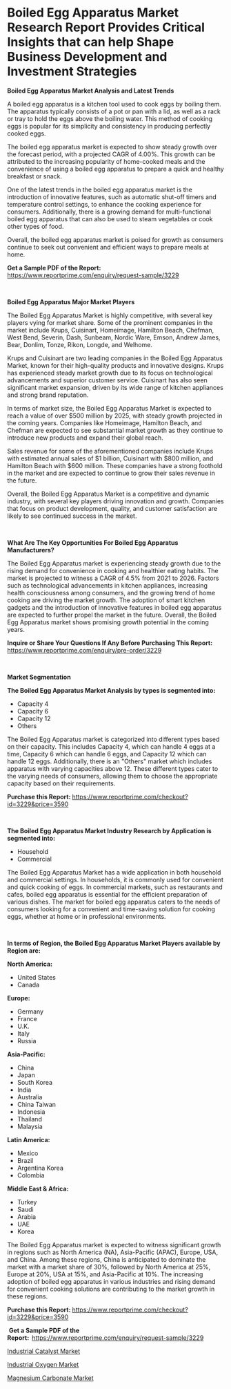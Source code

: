 <p><h1>Boiled Egg Apparatus Market Research Report Provides Critical Insights that can help Shape Business Development and Investment Strategies</h1></p><p><strong>Boiled Egg Apparatus Market Analysis and Latest Trends</strong></p>
<p><p>A boiled egg apparatus is a kitchen tool used to cook eggs by boiling them. The apparatus typically consists of a pot or pan with a lid, as well as a rack or tray to hold the eggs above the boiling water. This method of cooking eggs is popular for its simplicity and consistency in producing perfectly cooked eggs.</p><p>The boiled egg apparatus market is expected to show steady growth over the forecast period, with a projected CAGR of 4.00%. This growth can be attributed to the increasing popularity of home-cooked meals and the convenience of using a boiled egg apparatus to prepare a quick and healthy breakfast or snack.</p><p>One of the latest trends in the boiled egg apparatus market is the introduction of innovative features, such as automatic shut-off timers and temperature control settings, to enhance the cooking experience for consumers. Additionally, there is a growing demand for multi-functional boiled egg apparatus that can also be used to steam vegetables or cook other types of food.</p><p>Overall, the boiled egg apparatus market is poised for growth as consumers continue to seek out convenient and efficient ways to prepare meals at home.</p></p>
<p><strong>Get a Sample PDF of the Report:&nbsp;</strong> <a href="https://www.reportprime.com/enquiry/request-sample/3229">https://www.reportprime.com/enquiry/request-sample/3229</a></p>
<p>&nbsp;</p>
<p><strong>Boiled Egg Apparatus Major Market Players</strong></p>
<p><p>The Boiled Egg Apparatus Market is highly competitive, with several key players vying for market share. Some of the prominent companies in the market include Krups, Cuisinart, Homeimage, Hamilton Beach, Chefman, West Bend, Severin, Dash, Sunbeam, Nordic Ware, Emson, Andrew James, Bear, Donlim, Tonze, Rikon, Longde, and Welhome.</p><p>Krups and Cuisinart are two leading companies in the Boiled Egg Apparatus Market, known for their high-quality products and innovative designs. Krups has experienced steady market growth due to its focus on technological advancements and superior customer service. Cuisinart has also seen significant market expansion, driven by its wide range of kitchen appliances and strong brand reputation.</p><p>In terms of market size, the Boiled Egg Apparatus Market is expected to reach a value of over $500 million by 2025, with steady growth projected in the coming years. Companies like Homeimage, Hamilton Beach, and Chefman are expected to see substantial market growth as they continue to introduce new products and expand their global reach.</p><p>Sales revenue for some of the aforementioned companies include Krups with estimated annual sales of $1 billion, Cuisinart with $800 million, and Hamilton Beach with $600 million. These companies have a strong foothold in the market and are expected to continue to grow their sales revenue in the future.</p><p>Overall, the Boiled Egg Apparatus Market is a competitive and dynamic industry, with several key players driving innovation and growth. Companies that focus on product development, quality, and customer satisfaction are likely to see continued success in the market.</p></p>
<p>&nbsp;</p>
<p><strong>What Are The Key Opportunities For Boiled Egg Apparatus Manufacturers?</strong></p>
<p><p>The Boiled Egg Apparatus market is experiencing steady growth due to the rising demand for convenience in cooking and healthier eating habits. The market is projected to witness a CAGR of 4.5% from 2021 to 2026. Factors such as technological advancements in kitchen appliances, increasing health consciousness among consumers, and the growing trend of home cooking are driving the market growth. The adoption of smart kitchen gadgets and the introduction of innovative features in boiled egg apparatus are expected to further propel the market in the future. Overall, the Boiled Egg Apparatus market shows promising growth potential in the coming years.</p></p>
<p><strong>Inquire or Share Your Questions If Any Before Purchasing This Report:</strong> <a href="https://www.reportprime.com/enquiry/pre-order/3229">https://www.reportprime.com/enquiry/pre-order/3229</a></p>
<p>&nbsp;</p>
<p><strong>Market Segmentation</strong></p>
<p><strong>The Boiled Egg Apparatus Market Analysis by types is segmented into:</strong></p>
<p><ul><li>Capacity 4</li><li>Capacity 6</li><li>Capacity 12</li><li>Others</li></ul></p>
<p><p>The Boiled Egg Apparatus market is categorized into different types based on their capacity. This includes Capacity 4, which can handle 4 eggs at a time, Capacity 6 which can handle 6 eggs, and Capacity 12 which can handle 12 eggs. Additionally, there is an "Others" market which includes apparatus with varying capacities above 12. These different types cater to the varying needs of consumers, allowing them to choose the appropriate capacity based on their requirements.</p></p>
<p><strong>Purchase this Report:&nbsp;</strong><a href="https://www.reportprime.com/checkout?id=3229&price=3590">https://www.reportprime.com/checkout?id=3229&price=3590</a></p>
<p>&nbsp;</p>
<p><strong>The Boiled Egg Apparatus Market Industry Research by Application is segmented into:</strong></p>
<p><ul><li>Household</li><li>Commercial</li></ul></p>
<p><p>The Boiled Egg Apparatus Market has a wide application in both household and commercial settings. In households, it is commonly used for convenient and quick cooking of eggs. In commercial markets, such as restaurants and cafes, boiled egg apparatus is essential for the efficient preparation of various dishes. The market for boiled egg apparatus caters to the needs of consumers looking for a convenient and time-saving solution for cooking eggs, whether at home or in professional environments.</p></p>
<p>&nbsp;</p>
<p><strong>In terms of Region, the Boiled Egg Apparatus Market Players available by Region are:</strong></p>
<p>
    <p> <strong> North America: </strong>
        <ul>
            <li>United States</li>
            <li>Canada</li>
        </ul>
        </p> 
    <p> <strong> Europe: </strong>
        <ul>
            <li>Germany</li>
            <li>France</li>
            <li>U.K.</li>
            <li>Italy</li>
            <li>Russia</li>
        </ul>
        </p> 
    <p> <strong> Asia-Pacific: </strong>
        <ul>
            <li>China</li>
            <li>Japan</li>
            <li>South Korea</li>
            <li>India</li>
            <li>Australia</li>
            <li>China Taiwan</li>
            <li>Indonesia</li>
            <li>Thailand</li>
            <li>Malaysia</li>
        </ul>
        </p> 
    <p> <strong> Latin America: </strong>
        <ul>
            <li>Mexico</li>
            <li>Brazil</li>
            <li>Argentina Korea</li>
            <li>Colombia</li>
        </ul>
        </p> 
    <p> <strong> Middle East & Africa: </strong>
        <ul>
            <li>Turkey</li>
            <li>Saudi</li>
            <li>Arabia</li>
            <li>UAE</li>
            <li>Korea</li>
        </ul>
    </p>
    </p>
<p><p>The Boiled Egg Apparatus market is expected to witness significant growth in regions such as North America (NA), Asia-Pacific (APAC), Europe, USA, and China. Among these regions, China is anticipated to dominate the market with a market share of 30%, followed by North America at 25%, Europe at 20%, USA at 15%, and Asia-Pacific at 10%. The increasing adoption of boiled egg apparatus in various industries and rising demand for convenient cooking solutions are contributing to the market growth in these regions.</p></p>
<p><strong>Purchase this Report: </strong><a href="https://www.reportprime.com/checkout?id=3229&price=3590">https://www.reportprime.com/checkout?id=3229&price=3590</a></p>
<p>&nbsp;<strong>Get a Sample PDF of the Report:&nbsp;&nbsp;</strong><a href="https://www.reportprime.com/enquiry/request-sample/3229">https://www.reportprime.com/enquiry/request-sample/3229</a></p>
<p><strong></strong></p>
<p><p><a href="https://gentle-editor-9db.notion.site/Global-Industrial-Catalyst-Market-Size-and-Market-Trends-Insights-and-Projections-from-2024-to-2031-d68f3fdb5e3a4e5f8e4b60c9a4c97547">Industrial Catalyst Market</a></p><p><a href="https://frill-swim-3cd.notion.site/Industrial-Oxygen-Market-A-Comprehensive-Report-of-its-Market-Share-Growth-Trends-2024-2031-010b8dac74f943b59596f14304a165a3">Industrial Oxygen Market</a></p><p><a href="https://shimmer-gardenia-37a.notion.site/Magnesium-Carbonate-Market-Size-Market-Trends-and-Growth-Outlook-forecasted-for-period-from-2024-t-5d8390a8454b47d89301c44a2b935359">Magnesium Carbonate Market</a></p></p>